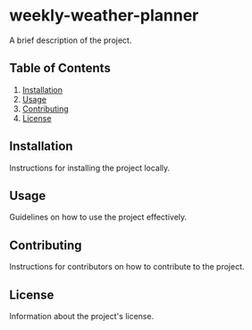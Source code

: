 # weekly-weather-planner

A brief description of the project.

## Table of Contents

1. [Installation](#installation)
2. [Usage](#usage)
3. [Contributing](#contributing)
4. [License](#license)

## Installation

Instructions for installing the project locally.

## Usage

Guidelines on how to use the project effectively.

## Contributing

Instructions for contributors on how to contribute to the project.

## License

Information about the project's license.
